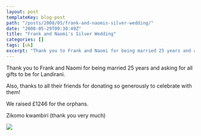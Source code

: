 ```yaml
---
layout: post
templateKey: blog-post
path: "/posts/2008/05/frank-and-naomis-silver-wedding/"
date: "2008-05-29T09:30:49Z"
title: "Frank and Naomi's Silver Wedding"
categories: []
tags: [uk]
excerpt: "Thank you to Frank and Naomi for being married 25 years and asking for all gifts to be for Landiran..."
---
```


Thank you to Frank and Naomi for being married 25 years and asking for all gifts to be for Landirani.

Also, thanks to all their friends for donating so generously to celebrate with them!

We raised £1246 for the orphans.

Zikomo kwambiri (thank you very much)

![](http://www.landirani.org/image_library/news/thumb-200x200/49957c05c24ccmum_n_dad.jpg)